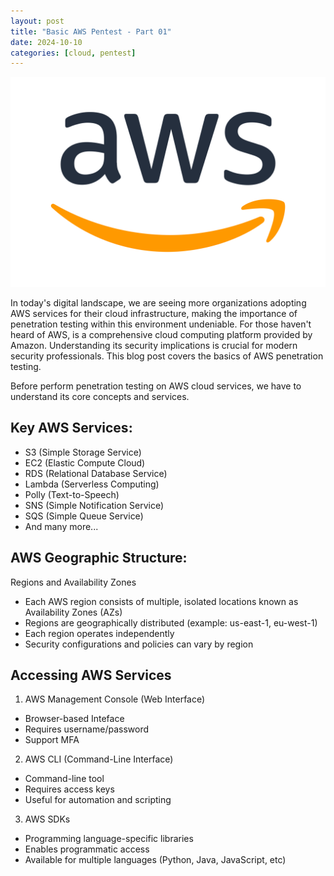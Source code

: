 ```yaml
---
layout: post
title: "Basic AWS Pentest - Part 01"
date: 2024-10-10
categories: [cloud, pentest]
---
```


![aws-logo](/images/2024-10-10/aws-logo.svg)

In today's digital landscape, we are seeing more organizations adopting AWS services for their cloud infrastructure, making the importance of penetration testing within this environment undeniable. For those haven't heard of AWS, is a comprehensive cloud computing platform provided by Amazon. Understanding its security implications is crucial for modern security professionals. This blog post covers the basics of AWS penetration testing.

Before perform penetration testing on AWS cloud services, we have to understand its core concepts and services. 

## Key AWS Services:
- S3 (Simple Storage Service)
- EC2 (Elastic Compute Cloud)
- RDS (Relational Database Service)
- Lambda (Serverless Computing)
- Polly (Text-to-Speech)
- SNS (Simple Notification Service)
- SQS (Simple Queue Service)
- And many more...

## AWS Geographic Structure:
Regions and Availability Zones
- Each AWS region consists of multiple, isolated locations known as Availability Zones (AZs)
- Regions are geographically distributed (example: us-east-1, eu-west-1)
- Each region operates independently
- Security configurations and policies can vary by region

## Accessing AWS Services
1. AWS Management Console (Web Interface)
- Browser-based Inteface
- Requires username/password
- Support MFA

2. AWS CLI (Command-Line Interface)
- Command-line tool
- Requires access keys
- Useful for automation and scripting

3. AWS SDKs
- Programming language-specific libraries
- Enables programmatic access
- Available for multiple languages (Python, Java, JavaScript, etc)
